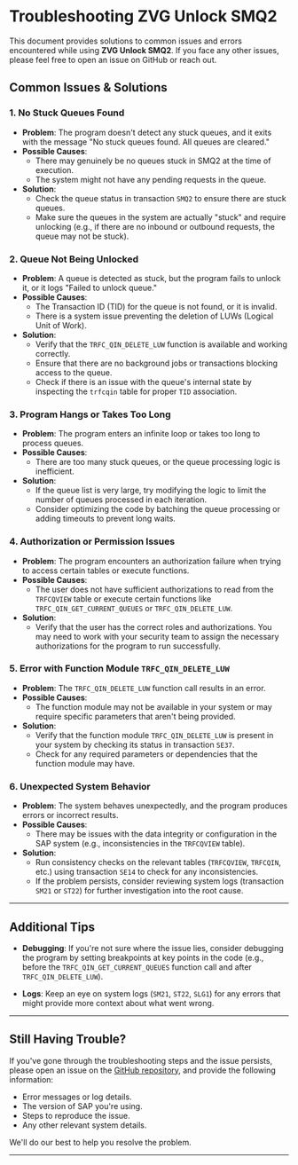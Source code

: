 # Troubleshooting ZVG Unlock SMQ2

This document provides solutions to common issues and errors encountered while using **ZVG Unlock SMQ2**. If you face any other issues, please feel free to open an issue on GitHub or reach out.

## Common Issues & Solutions

### 1. **No Stuck Queues Found**
   - **Problem**: The program doesn't detect any stuck queues, and it exits with the message "No stuck queues found. All queues are cleared."
   - **Possible Causes**:
     - There may genuinely be no queues stuck in SMQ2 at the time of execution.
     - The system might not have any pending requests in the queue.
   - **Solution**:
     - Check the queue status in transaction `SMQ2` to ensure there are stuck queues.
     - Make sure the queues in the system are actually "stuck" and require unlocking (e.g., if there are no inbound or outbound requests, the queue may not be stuck).

### 2. **Queue Not Being Unlocked**
   - **Problem**: A queue is detected as stuck, but the program fails to unlock it, or it logs "Failed to unlock queue."
   - **Possible Causes**:
     - The Transaction ID (TID) for the queue is not found, or it is invalid.
     - There is a system issue preventing the deletion of LUWs (Logical Unit of Work).
   - **Solution**:
     - Verify that the `TRFC_QIN_DELETE_LUW` function is available and working correctly.
     - Ensure that there are no background jobs or transactions blocking access to the queue.
     - Check if there is an issue with the queue's internal state by inspecting the `trfcqin` table for proper `TID` association.

### 3. **Program Hangs or Takes Too Long**
   - **Problem**: The program enters an infinite loop or takes too long to process queues.
   - **Possible Causes**:
     - There are too many stuck queues, or the queue processing logic is inefficient.
   - **Solution**:
     - If the queue list is very large, try modifying the logic to limit the number of queues processed in each iteration.
     - Consider optimizing the code by batching the queue processing or adding timeouts to prevent long waits.

### 4. **Authorization or Permission Issues**
   - **Problem**: The program encounters an authorization failure when trying to access certain tables or execute functions.
   - **Possible Causes**:
     - The user does not have sufficient authorizations to read from the `TRFCQVIEW` table or execute certain functions like `TRFC_QIN_GET_CURRENT_QUEUES` or `TRFC_QIN_DELETE_LUW`.
   - **Solution**:
     - Verify that the user has the correct roles and authorizations. You may need to work with your security team to assign the necessary authorizations for the program to run successfully.

### 5. **Error with Function Module `TRFC_QIN_DELETE_LUW`**
   - **Problem**: The `TRFC_QIN_DELETE_LUW` function call results in an error.
   - **Possible Causes**:
     - The function module may not be available in your system or may require specific parameters that aren't being provided.
   - **Solution**:
     - Verify that the function module `TRFC_QIN_DELETE_LUW` is present in your system by checking its status in transaction `SE37`.
     - Check for any required parameters or dependencies that the function module may have.

### 6. **Unexpected System Behavior**
   - **Problem**: The system behaves unexpectedly, and the program produces errors or incorrect results.
   - **Possible Causes**:
     - There may be issues with the data integrity or configuration in the SAP system (e.g., inconsistencies in the `TRFCQVIEW` table).
   - **Solution**:
     - Run consistency checks on the relevant tables (`TRFCQVIEW`, `TRFCQIN`, etc.) using transaction `SE14` to check for any inconsistencies.
     - If the problem persists, consider reviewing system logs (transaction `SM21` or `ST22`) for further investigation into the root cause.

---

## Additional Tips

- **Debugging**: If you're not sure where the issue lies, consider debugging the program by setting breakpoints at key points in the code (e.g., before the `TRFC_QIN_GET_CURRENT_QUEUES` function call and after `TRFC_QIN_DELETE_LUW`).
  
- **Logs**: Keep an eye on system logs (`SM21`, `ST22`, `SLG1`) for any errors that might provide more context about what went wrong.

---

## Still Having Trouble?

If you've gone through the troubleshooting steps and the issue persists, please open an issue on the [GitHub repository](https://github.com/Vidit-Goel2k/ZVG_UNLOCK_SMQ2/issues), and provide the following information:
- Error messages or log details.
- The version of SAP you're using.
- Steps to reproduce the issue.
- Any other relevant system details.

We'll do our best to help you resolve the problem.

---
